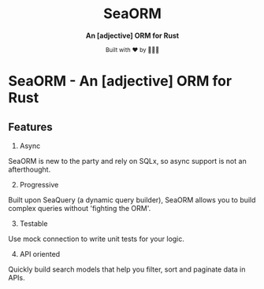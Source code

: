 <div align="center">

  <h1>SeaORM</h1>

  <p>
    <strong>An [adjective] ORM for Rust</strong>
  </p>

  <sub>Built with ❤️ by 🌊🦀🐠</sub>

</div>

# SeaORM - An [adjective] ORM for Rust

## Features

1. Async

SeaORM is new to the party and rely on SQLx, so async support is not an afterthought.

2. Progressive

Built upon SeaQuery (a dynamic query builder), SeaORM allows you to build complex queries without 'fighting the ORM'.


3. Testable

Use mock connection to write unit tests for your logic.

4. API oriented

Quickly build search models that help you filter, sort and paginate data in APIs.
